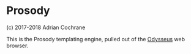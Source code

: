 # Prosody
(c) 2017-2018 Adrian Cochrane

This is the Prosody templating engine, pulled out of the [Odysseus](https://odysseus.adrian.geek.nz/) web browser.